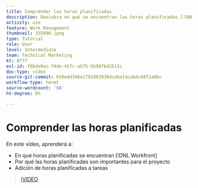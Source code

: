 ```yaml
---
title: Comprender las horas planificadas
description: Descubra en qué se encuentran las horas planificadas [!DNL  Workfront], por qué las horas planificadas son importantes para el proyecto y cómo añadir las horas planificadas a las tareas.
activity: use
feature: Work Management
thumbnail: 335090.jpeg
type: Tutorial
role: User
level: Intermediate
team: Technical Marketing
kt: 8777
exl-id: 76bde9ac-74de-41fc-ab75-5b987b42515c
doc-type: video
source-git-commit: 650e4d346e1792863930dcebafacab4c88f2a8bc
workflow-type: tm+mt
source-wordcount: '56'
ht-degree: 0%

---
```


# Comprender las horas planificadas

En este vídeo, aprenderá a:

* En qué horas planificadas se encuentran [!DNL  Workfront]
* Por qué las horas planificadas son importantes para el proyecto
* Adición de horas planificadas a tareas

>[!VIDEO](https://video.tv.adobe.com/v/335090/?quality=12&learn=on)


<!---
learn more urls:
Overview of task duration and duration type
Planned hours overview
--->
